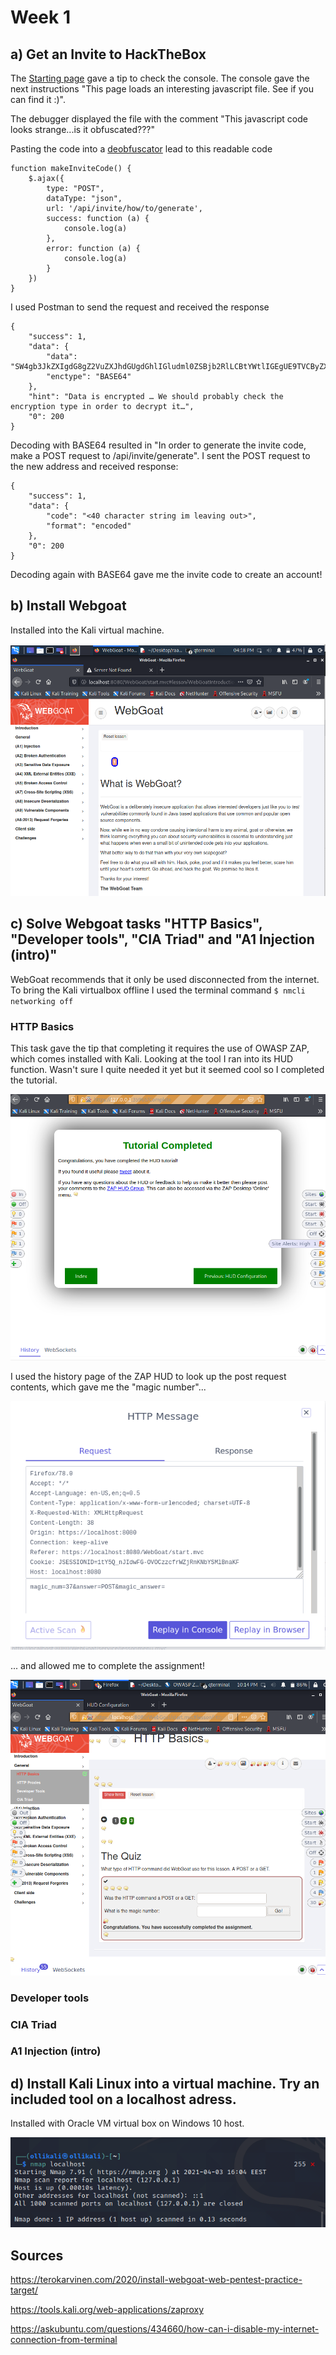 # Week 1

## a) Get an Invite to HackTheBox

The [Starting page](https://www.hackthebox.eu/invite) gave a tip to check the console.
The console gave the next instructions "This page loads an interesting javascript file. See if you can find it :)".

The debugger displayed the file with the comment "This javascript code looks strange...is it obfuscated???"

Pasting the code into a [deobfuscator](https://lelinhtinh.github.io/de4js/) lead to this readable code

```
function makeInviteCode() {
    $.ajax({
        type: "POST",
        dataType: "json",
        url: '/api/invite/how/to/generate',
        success: function (a) {
            console.log(a)
        },
        error: function (a) {
            console.log(a)
        }
    })
}
```
I used Postman to send the request and received the response

```
{
    "success": 1,
    "data": {
        "data": "SW4gb3JkZXIgdG8gZ2VuZXJhdGUgdGhlIGludml0ZSBjb2RlLCBtYWtlIGEgUE9TVCByZXF1ZXN0IHRvIC9hcGkvaW52aXRlL2dlbmVyYXRl",
        "enctype": "BASE64"
    },
    "hint": "Data is encrypted … We should probably check the encryption type in order to decrypt it…",
    "0": 200
}
```

Decoding with BASE64 resulted in "In order to generate the invite code, make a POST request to /api/invite/generate". I sent the POST request to the new address and received response:

```
{
    "success": 1,
    "data": {
        "code": "<40 character string im leaving out>",
        "format": "encoded"
    },
    "0": 200
}
```

Decoding again with BASE64 gave me the invite code to create an account!

## b) Install Webgoat

Installed into the Kali virtual machine.

![webgoat screenshot](/week-1/webgoat-ss.png)

## c) Solve Webgoat tasks "HTTP Basics", "Developer tools", "CIA Triad" and "A1 Injection (intro)"

WebGoat recommends that it only be used disconnected from the internet. To bring the Kali virtualbox offline I used the terminal command `$ nmcli networking off`

### HTTP Basics

This task gave the tip that completing it requires the use of OWASP ZAP, which comes installed with Kali. Looking at the tool I ran into its HUD function. Wasn't sure I quite needed it yet but it seemed cool so I completed the tutorial.

![ZAP-HUD](/week-1/ZAP-HUD.png)

I used the history page of the ZAP HUD to look up the post request contents, which gave me the "magic number"...

![zap-post](/week-1/zap-post.png)

... and allowed me to complete the assignment!

![http-completed](/week-1/http-completed.png)

### Developer tools

### CIA Triad

### A1 Injection (intro)

## d) Install Kali Linux into a virtual machine. Try an included tool on a localhost adress.

Installed with Oracle VM virtual box on Windows 10 host.

![kali screenshot](/week-1/kali.png)


## Sources

https://terokarvinen.com/2020/install-webgoat-web-pentest-practice-target/

https://tools.kali.org/web-applications/zaproxy

https://askubuntu.com/questions/434660/how-can-i-disable-my-internet-connection-from-terminal

